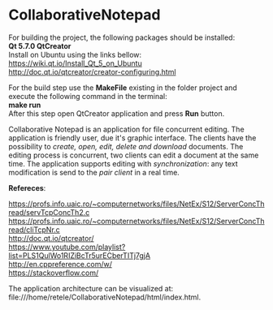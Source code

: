 # CollaborativeNotepad
For building the project, the following packages should be installed: <br />
**Qt 5.7.0 QtCreator** <br />
Install on Ubuntu using the links bellow:<br />
https://wiki.qt.io/Install_Qt_5_on_Ubuntu <br />
http://doc.qt.io/qtcreator/creator-configuring.html<br />

For the build step use the **MakeFile** existing in the folder project and execute the following command in the terminal:<br />
**make run** <br />
After this step open QtCreator application and press **Run** button. <br />

Collaborative Notepad is an application for file concurrent editing. The application is friendly user, due it's graphic interface.
The clients have the possibility to *create, open, edit, delete and download* documents. The editing process is concurrent, two clients can edit a document at the same time. The application supports editing with *synchronization*: any text modification is send to the *pair client* in a real time. <br />

**Refereces**:<br />

https://profs.info.uaic.ro/~computernetworks/files/NetEx/S12/ServerConcThread/servTcpConcTh2.c <br />
https://profs.info.uaic.ro/~computernetworks/files/NetEx/S12/ServerConcThread/cliTcpNr.c <br />
http://doc.qt.io/qtcreator/ <br />
https://www.youtube.com/playlist?list=PLS1QulWo1RIZiBcTr5urECberTITj7gjA <br />
http://en.cppreference.com/w/ <br />
https://stackoverflow.com/ <br />

The application architecture can be visualized at: file:///home/retele/CollaborativeNotepad/html/index.html.

